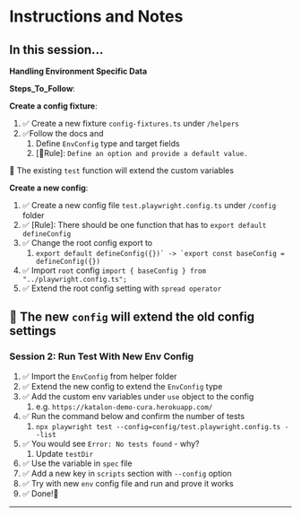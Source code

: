 # Instructions and Notes

## In this session...

**Handling Environment Specific Data**

__Steps_To_Follow__:

**Create a config fixture**:
1. ✅ Create a new fixture `config-fixtures.ts` under `/helpers`
2. ✅Follow the docs and
   1. Define `EnvConfig` type and target fields
   2. [📌Rule]: `Define an option and provide a default value.`

🎯 The existing `test` function will extend the custom variables


**Create a new config**:
1. ✅ Create a new config file `test.playwright.config.ts` under `/config` folder
2. ✅ [Rule]: There should be one function that has to `export default defineConfig`
3. ✅ Change the root config export to
   1. ``export default defineConfig({})` -> `export const baseConfig = defineConfig({})``
4. ✅ Import `root` config `import { baseConfig } from "../playwright.config.ts";`
5. ✅ Extend the root config setting with `spread operator`

🎯 The new `config` will extend the old config settings
---

### Session 2: Run Test With New Env Config

1. ✅ Import the `EnvConfig` from helper folder
2. ✅ Extend the new config to extend the `EnvConfig` type
3. ✅ Add the custom env variables under `use` object to the config
   1. e.g. `https://katalon-demo-cura.herokuapp.com/`
4. ✅ Run the command below and confirm the number of tests
   1. `npx playwright test --config=config/test.playwright.config.ts --list`
5. ✅ You would see `Error: No tests found` - why? 
   1. Update `testDir`
6. ✅ Use the variable in `spec` file
7. ✅ Add a new key in `scripts` section with `--config` option
8. ✅ Try with new `env` config file and run and prove it works
9. ✅ Done!🎉
---



